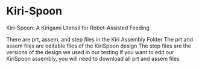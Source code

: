 # Kiri-Spoon
Kiri-Spoon: A Kirigami Utensil for Robot-Assisted Feeding

There are prt, assem, and step files in the Kiri Assembly Folder
The prt and assem files are editable files of the KiriSpoon design
The step files are the versions of the design we used in our testing
If you want to edit our KiriSpoon assembly, you will need to download all prt and assem files
